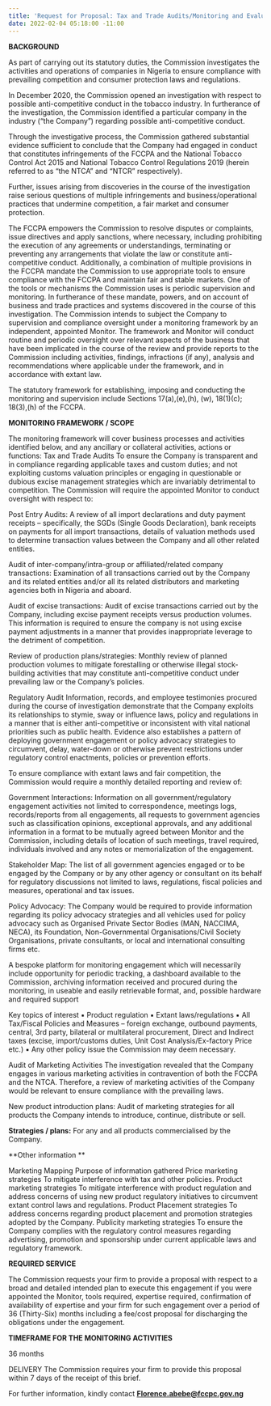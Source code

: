 ```yaml
---
title: 'Request for Proposal: Tax and Trade Audits/Monitoring and Evaluation'
date: 2022-02-04 05:18:00 -11:00
---
```


**BACKGROUND**

As part of carrying out its statutory duties, the Commission investigates the activities and operations of companies in Nigeria to ensure compliance with prevailing competition and consumer protection laws and regulations.

In December 2020, the Commission opened an investigation with respect to possible anti-competitive conduct in the tobacco industry. In furtherance of the investigation, the Commission identified a particular company in the industry (“the Company”) regarding possible anti-competitive conduct.

Through the investigative process, the Commission gathered substantial evidence sufficient to conclude that the Company had engaged in conduct that constitutes infringements of the FCCPA and the National Tobacco Control Act 2015 and National Tobacco Control Regulations 2019 (herein referred to as “the NTCA” and “NTCR” respectively).

Further, issues arising from discoveries in the course of the investigation raise serious questions of multiple infringements and business/operational practices that undermine competition, a fair market and consumer protection.

The FCCPA empowers the Commission to resolve disputes or complaints, issue directives and apply sanctions, where necessary, including prohibiting the execution of any agreements or understandings, terminating or preventing any arrangements that violate the law or constitute anti-competitive conduct. Additionally, a combination of multiple provisions in the FCCPA mandate the Commission to use appropriate tools to ensure compliance with the FCCPA and maintain fair and stable markets. One of the tools or mechanisms the Commission uses is periodic supervision and monitoring. In furtherance of these mandate, powers, and on account of business and trade practices and systems discovered in the course of this investigation. The Commission intends to subject the Company to supervision and compliance oversight under a monitoring framework by an independent, appointed Monitor. The framework and Monitor will conduct routine and periodic oversight over relevant aspects of the business that have been implicated in the course of the review and provide reports to the Commission including activities, findings, infractions (if any), analysis and recommendations where applicable under the framework, and in accordance with extant law.

The statutory framework for establishing, imposing and conducting the monitoring and supervision include Sections 17(a),(e),(h), (w), 18(1)(c); 18(3),(h) of the FCCPA.

**MONITORING FRAMEWORK / SCOPE**

The monitoring framework will cover business processes and activities identified below, and any ancillary or collateral activities, actions or functions: Tax and Trade Audits To ensure the Company is transparent and in compliance regarding applicable taxes and custom duties; and not exploiting customs valuation principles or engaging in questionable or dubious excise management strategies which are invariably detrimental to competition. The Commission will require the appointed Monitor to conduct oversight with respect to:

Post Entry Audits: A review of all import declarations and duty payment receipts – specifically, the SGDs (Single Goods Declaration), bank receipts on payments for all import transactions, details of valuation methods used to determine transaction values between the Company and all other related entities.

Audit of inter-company/intra-group or affiliated/related company transactions: Examination of all transactions carried out by the Company and its related entities and/or all its related distributors and marketing agencies both in Nigeria and aboard.

Audit of excise transactions: Audit of excise transactions carried out by the Company, including excise payment receipts versus production volumes. This information is required to ensure the company is not using excise payment adjustments in a manner that provides inappropriate leverage to the detriment of competition.

Review of production plans/strategies: Monthly review of planned production volumes to mitigate forestalling or otherwise illegal stock-building activities that may constitute anti-competitive conduct under prevailing law or the Company’s policies.

Regulatory Audit Information, records, and employee testimonies procured during the course of investigation demonstrate that the Company exploits its relationships to stymie, sway or influence laws, policy and regulations in a manner that is either anti-competitive or inconsistent with vital national priorities such as public health. Evidence also establishes a pattern of deploying government engagement or policy advocacy strategies to circumvent, delay, water-down or otherwise prevent restrictions under regulatory control enactments, policies or prevention efforts.

To ensure compliance with extant laws and fair competition, the Commission would require a monthly detailed reporting and review of:

Government Interactions: Information on all government/regulatory engagement activities not limited to correspondence, meetings logs, records/reports from all engagements, all requests to government agencies such as classification opinions, exceptional approvals, and any additional information in a format to be mutually agreed between Monitor and the Commission, including details of location of such meetings, travel required, individuals involved and any notes or memorialization of the engagement.

Stakeholder Map: The list of all government agencies engaged or to be engaged by the Company or by any other agency or consultant on its behalf for regulatory discussions not limited to laws, regulations, fiscal policies and measures, operational and tax issues.

Policy Advocacy: The Company would be required to provide information regarding its policy advocacy strategies and all vehicles used for policy advocacy such as Organised Private Sector Bodies (MAN, NACCIMA, NECA), its Foundation, Non-Governmental Organisations/Civil Society Organisations, private consultants, or local and international consulting firms etc.

A bespoke platform for monitoring engagement which will necessarily include opportunity for periodic tracking, a dashboard available to the Commission, archiving information received and procured during the monitoring, in useable and easily retrievable format, and, possible hardware and required support

Key topics of interest ▪ Product regulation ▪ Extant laws/regulations ▪ All Tax/Fiscal Policies and Measures – foreign exchange, outbound payments, central, 3rd party, bilateral or multilateral procurement, Direct and Indirect taxes (excise, import/customs duties, Unit Cost Analysis/Ex-factory Price etc.) ▪ Any other policy issue the Commission may deem necessary.

Audit of Marketing Activities The investigation revealed that the Company engages in various marketing activities in contravention of both the FCCPA and the NTCA. Therefore, a review of marketing activities of the Company would be relevant to ensure compliance with the prevailing laws.

New product introduction plans: Audit of marketing strategies for all products the Company intends to introduce, continue, distribute or sell.

**Strategies / plans:** For any and all products commercialised by the Company.

**Other information **

Marketing Mapping Purpose of information gathered Price marketing strategies To mitigate interference with tax and other policies. Product marketing strategies To mitigate interference with product regulation and address concerns of using new product regulatory initiatives to circumvent extant control laws and regulations. Product Placement strategies To address concerns regarding product placement and promotion strategies adopted by the Company. Publicity marketing strategies To ensure the Company complies with the regulatory control measures regarding advertising, promotion and sponsorship under current applicable laws and regulatory framework.

**REQUIRED SERVICE**

The Commission requests your firm to provide a proposal with respect to a broad and detailed intended plan to execute this engagement if you were appointed the Monitor, tools required, expertise required, confirmation of availability of expertise and your firm for such engagement over a period of 36 (Thirty-Six) months including a fee/cost proposal for discharging the obligations under the engagement.

**TIMEFRAME FOR THE MONITORING ACTIVITIES**

36 months

DELIVERY The Commission requires your firm to provide this proposal within 7 days of the receipt of this brief.

For further information, kindly contact **Florence.abebe@fccpc.gov.ng**